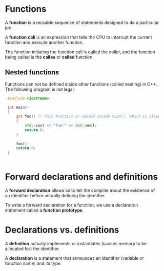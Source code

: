# Functions

A **function** is a reusable sequence of statements designed to do a particular job. 

A **function call** is an expression that tells the CPU to interrupt the current function and execute another function. 

The function initiating the function call is called the caller, and the function being called is the **callee** or **called** function. 


## Nested functions

Functions can not be defined inside other functions (called nesting) in C++. The following program is not legal:
``` c++
 #include <iostream>
 
 int main()
 {
     int foo() // this function is nested inside main(), which is illegal.
     {
         std::cout << "foo!" << std::endl;
         return 0;
     }
  
     foo();
     return 0;
 }
 
```





# Forward declarations and definitions

A **forward declaration** allows us to tell the compiler about the existence of an identifier before actually defining the identifier.

To write a forward declaration for a function, we use a declaration statement called a **function prototype**.





# Declarations vs. definitions

A **definition** actually implements or instantiates (causes memory to be allocated for) the identifier.  

A **declaration** is a statement that announces an identifier (variable or function name) and its type.



